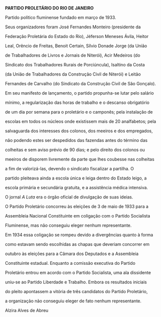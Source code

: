 **PARTIDO PROLETÁRIO DO RIO DE JANEIRO**



Partido político fluminense fundado em março de 1933.



Seus organizadores foram José Fernandes Monteiro (presidente da

Federação Proletária do Estado do Rio), Jéferson Meneses Ávila, Heitor

Leal, Orêncio de Freitas, Benoit Certain, Sílvio Donade Jorge (da União

de Trabalhadores de Livros e Jornais de Niterói), Acir Medeiros (do

Sindicato dos Trabalhadores Rurais de Porciúncula), Isaltino da Costa

(da União de Trabalhadores da Construção Civil de Niterói) e Leitão

Fernandes de Carvalho (do Sindicato da Construção Civil de São Gonçalo).



Em seu manifesto de lançamento, o partido propunha-se lutar pelo salário

mínimo, a regularização das horas de trabalho e o descanso obrigatório

de um dia por semana para o proletário e o camponês; pela instalação de

escolas em todos os núcleos onde existissem mais de 20 analfabetos; pela

salvaguarda dos interesses dos colonos, dos meeiros e dos empregados,

não podendo estes ser despedidos das fazendas antes do término das

colheitas e sem aviso prévio de 90 dias; e pelo direito dos colonos ou

meeiros de disporem livremente da parte que lhes coubesse nas colheitas

a fim de valorizá-las, devendo o sindicato fiscalizar a partilha. O

partido pleiteava ainda a escola única e leiga dentro do Estado leigo, a

escola primária e secundária gratuita, e a assistência médica intensiva.

O jornal *A Luta* era o órgão oficial de divulgação de suas ideias.



O Partido Proletário concorreu às eleições de 3 de maio de 1933 para a

Assembleia Nacional Constituinte em coligação com o Partido Socialista

Fluminense, mas não conseguiu eleger nenhum representante.



Em 1934 essa coligação se rompeu devido a divergências quanto à forma

como estavam sendo escolhidas as chapas que deveriam concorrer em

outubro às eleições para a Câmara dos Deputados e a Assembleia

Constituinte estadual. Enquanto a comissão executiva do Partido

Proletário entrou em acordo com o Partido Socialista, uma ala dissidente

uniu-se ao Partido Liberdade e Trabalho. Embora os resultados iniciais

do pleito apontassem a vitória de três candidatos do Partido Proletário,

a organização não conseguiu eleger de fato nenhum representante.



Alzira Alves de Abreu



